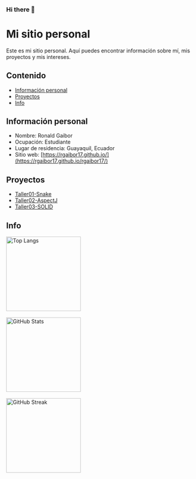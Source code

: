 ### Hi there 👋

# Mi sitio personal
Este es mi sitio personal. Aquí puedes encontrar información sobre mí, mis
proyectos y mis intereses.
## Contenido
* [Información personal](#información-personal)
* [Proyectos](#proyectos)
* [Info](#info)
## Información personal
* Nombre: Ronald Gaibor
* Ocupación: Estudiante
* Lugar de residencia: Guayaquil, Ecuador
* Sitio web: [https://rgaibor17.github.io/](https://rgaibor17.github.io/rgaibor17/)
## Proyectos
* [Taller01-Snake](https://github.com/rgaibor17/Taller01-Snake)
* [Taller02-AspectJ](https://github.com/rgaibor17/Taller02-AspectJ)
* [Taller03-SOLID](https://github.com/jsbaidal/Taller03-SOLID)
## Info
<div align="left">
  <a href="https://github.com/rgaibor17/github-readme-stats">
    <img height=200 align="center" src="https://github-readme-stats.vercel.app/api/top-langs/?username=rgaibor17&theme=merko&layout=donut" alt="Top Langs"/>
  </a>
</div>
</br>
<div align="left">
  <a href="https://github.com/rgaibor17/github-readme-stats">
    <img height=200 align="center" src="https://github-readme-stats.vercel.app/api?username=rgaibor17&theme=merko" alt="GitHub Stats"/>
  </a>
</div>
</br>
<div align="left">
  <a href="https://git.io/streak-stats">
    <img height=200 align="center" src="https://streak-stats.demolab.com/?user=rgaibor17&theme=merko" alt="GitHub Streak"/>
  </a>
</div>

<!--
**rgaibor17/rgaibor17** is a ✨ _special_ ✨ repository because its `README.md` (this file) appears on your GitHub profile.

Here are some ideas to get you started:

- 🔭 I’m currently working on ...
- 🌱 I’m currently learning ...
- 👯 I’m looking to collaborate on ...
- 🤔 I’m looking for help with ...
- 💬 Ask me about ...
- 📫 How to reach me: ...
- 😄 Pronouns: ...
- ⚡ Fun fact: ...
-->
